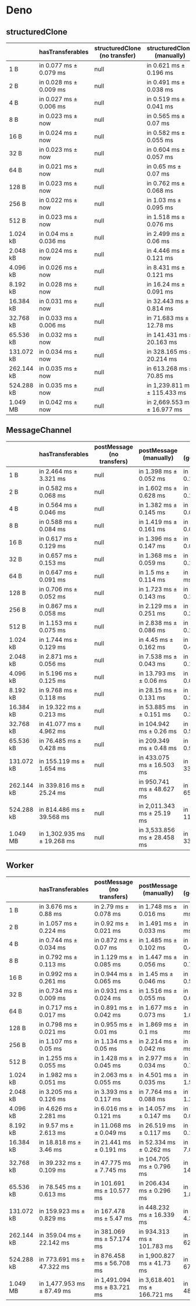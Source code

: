 # Deno

## structuredClone

|            | hasTransferables       | structuredClone (no transfer) | structuredClone (manually)   | structuredClone (getTransferables) | structuredClone (getTransferable*) |
| ---------- | ---------------------- | ----------------------------- | ---------------------------- | ---------------------------------- | ---------------------------------- |
| 1 B        | in 0.077 ms ± 0.079 ms | null                          | in 0.621 ms ± 0.196 ms       | in 0.66 ms ± 0.206 ms              | in 0.664 ms ± 0.223 ms             |
| 2 B        | in 0.028 ms ± 0.009 ms | null                          | in 0.491 ms ± 0.038 ms       | in 0.562 ms ± 0.089 ms             | in 0.582 ms ± 0.087 ms             |
| 4 B        | in 0.027 ms ± 0.006 ms | null                          | in 0.519 ms ± 0.041 ms       | in 0.612 ms ± 0.13 ms              | in 0.653 ms ± 0.131 ms             |
| 8 B        | in 0.023 ms ± now      | null                          | in 0.565 ms ± 0.07 ms        | in 0.616 ms ± 0.09 ms              | in 0.649 ms ± 0.1 ms               |
| 16 B       | in 0.024 ms ± now      | null                          | in 0.582 ms ± 0.055 ms       | in 0.667 ms ± 0.125 ms             | in 0.672 ms ± 0.114 ms             |
| 32 B       | in 0.023 ms ± now      | null                          | in 0.604 ms ± 0.057 ms       | in 0.722 ms ± 0.17 ms              | in 0.728 ms ± 0.116 ms             |
| 64 B       | in 0.021 ms ± now      | null                          | in 0.65 ms ± 0.07 ms         | in 0.761 ms ± 0.168 ms             | in 0.771 ms ± 0.152 ms             |
| 128 B      | in 0.023 ms ± now      | null                          | in 0.762 ms ± 0.068 ms       | in 0.905 ms ± 0.19 ms              | in 0.995 ms ± 0.295 ms             |
| 256 B      | in 0.022 ms ± now      | null                          | in 1.03 ms ± 0.095 ms        | in 1.148 ms ± 0.08 ms              | in 1.379 ms ± 0.341 ms             |
| 512 B      | in 0.023 ms ± now      | null                          | in 1.518 ms ± 0.076 ms       | in 1.68 ms ± 0.036 ms              | in 2.02 ms ± 0.431 ms              |
| 1.024 kB   | in 0.04 ms ± 0.036 ms  | null                          | in 2.499 ms ± 0.06 ms        | in 3.017 ms ± 0.586 ms             | in 3.102 ms ± 0.084 ms             |
| 2.048 kB   | in 0.024 ms ± now      | null                          | in 4.446 ms ± 0.121 ms       | in 4.899 ms ± 0.091 ms             | in 6.233 ms ± 0.221 ms             |
| 4.096 kB   | in 0.026 ms ± now      | null                          | in 8.431 ms ± 0.121 ms       | in 9.304 ms ± 0.106 ms             | in 10.852 ms ± 0.098 ms            |
| 8.192 kB   | in 0.028 ms ± now      | null                          | in 16.24 ms ± 0.091 ms       | in 18.672 ms ± 0.268 ms            | in 21.063 ms ± 0.131 ms            |
| 16.384 kB  | in 0.031 ms ± now      | null                          | in 32.443 ms ± 0.814 ms      | in 35.716 ms ± 0.248 ms            | in 41.653 ms ± 0.153 ms            |
| 32.768 kB  | in 0.033 ms ± 0.006 ms | null                          | in 71.683 ms ± 12.78 ms      | in 76.048 ms ± 0.51 ms             | in 84.231 ms ± 0.201 ms            |
| 65.536 kB  | in 0.032 ms ± now      | null                          | in 141.431 ms ± 20.163 ms    | in 144.264 ms ± 0.263 ms           | in 168.318 ms ± 0.42 ms            |
| 131.072 kB | in 0.034 ms ± now      | null                          | in 328.165 ms ± 20.214 ms    | in 290.463 ms ± 1.142 ms           | in 339.136 ms ± 0.415 ms           |
| 262.144 kB | in 0.035 ms ± now      | null                          | in 613.268 ms ± 70.85 ms     | in 673.56 ms ± 75.074 ms           | in 803.718 ms ± 115.082 ms         |
| 524.288 kB | in 0.035 ms ± now      | null                          | in 1,239.811 ms ± 115.433 ms | in 1,353.214 ms ± 120.938 ms       | in 1,620.581 ms ± 181.392 ms       |
| 1.049 MB   | in 0.042 ms ± now      | null                          | in 2,669.553 ms ± 16.977 ms  | in 2,760.476 ms ± 184.769 ms       | in 3,391.519 ms ± 257.307 ms       |

## MessageChannel

|            | hasTransferables            | postMessage (no transfers) | postMessage (manually)      | postMessage (getTransferables) | postMessage (getTransferable*) |
| ---------- | --------------------------- | -------------------------- | --------------------------- | ------------------------------ | ------------------------------ |
| 1 B        | in 2.464 ms ± 3.321 ms      | null                       | in 1.398 ms ± 0.052 ms      | in 1.475 ms ± 0.138 ms         | in 1.537 ms ± 0.176 ms         |
| 2 B        | in 0.582 ms ± 0.068 ms      | null                       | in 1.602 ms ± 0.628 ms      | in 1.358 ms ± 0.115 ms         | in 1.311 ms ± 0.036 ms         |
| 4 B        | in 0.564 ms ± 0.046 ms      | null                       | in 1.382 ms ± 0.145 ms      | in 1.313 ms ± 0.061 ms         | in 1.33 ms ± 0.037 ms          |
| 8 B        | in 0.588 ms ± 0.084 ms      | null                       | in 1.419 ms ± 0.161 ms      | in 1.348 ms ± 0.079 ms         | in 1.322 ms ± 0.037 ms         |
| 16 B       | in 0.617 ms ± 0.129 ms      | null                       | in 1.396 ms ± 0.147 ms      | in 1.376 ms ± 0.088 ms         | in 1.496 ms ± 0.264 ms         |
| 32 B       | in 0.657 ms ± 0.153 ms      | null                       | in 1.368 ms ± 0.059 ms      | in 1.488 ms ± 0.191 ms         | in 1.412 ms ± 0.055 ms         |
| 64 B       | in 0.647 ms ± 0.091 ms      | null                       | in 1.5 ms ± 0.114 ms        | in 1.61 ms ± 0.238 ms          | in 1.561 ms ± 0.088 ms         |
| 128 B      | in 0.706 ms ± 0.052 ms      | null                       | in 1.723 ms ± 0.143 ms      | in 1.764 ms ± 0.105 ms         | in 1.795 ms ± 0.13 ms          |
| 256 B      | in 0.867 ms ± 0.058 ms      | null                       | in 2.129 ms ± 0.251 ms      | in 2.265 ms ± 0.244 ms         | in 2.349 ms ± 0.29 ms          |
| 512 B      | in 1.153 ms ± 0.075 ms      | null                       | in 2.838 ms ± 0.086 ms      | in 3.068 ms ± 0.129 ms         | in 3.461 ms ± 0.377 ms         |
| 1.024 kB   | in 1.744 ms ± 0.129 ms      | null                       | in 4.45 ms ± 0.162 ms       | in 4.925 ms ± 0.429 ms         | in 5.126 ms ± 0.172 ms         |
| 2.048 kB   | in 2.871 ms ± 0.056 ms      | null                       | in 7.538 ms ± 0.043 ms      | in 8.103 ms ± 0.142 ms         | in 8.995 ms ± 0.113 ms         |
| 4.096 kB   | in 5.196 ms ± 0.125 ms      | null                       | in 13.793 ms ± 0.06 ms      | in 14.888 ms ± 0.055 ms        | in 16.444 ms ± 0.182 ms        |
| 8.192 kB   | in 9.768 ms ± 0.118 ms      | null                       | in 28.15 ms ± 0.131 ms      | in 31.637 ms ± 0.243 ms        | in 34.461 ms ± 0.196 ms        |
| 16.384 kB  | in 19.322 ms ± 0.213 ms     | null                       | in 53.885 ms ± 0.151 ms     | in 57.695 ms ± 0.305 ms        | in 63.769 ms ± 0.5 ms          |
| 32.768 kB  | in 41.077 ms ± 4.962 ms     | null                       | in 104.942 ms ± 0.26 ms     | in 112.462 ms ± 0.537 ms       | in 124.081 ms ± 0.571 ms       |
| 65.536 kB  | in 76.485 ms ± 0.428 ms     | null                       | in 209.349 ms ± 0.48 ms     | in 224.336 ms ± 0.904 ms       | in 248.602 ms ± 1.431 ms       |
| 131.072 kB | in 155.119 ms ± 1.654 ms    | null                       | in 433.075 ms ± 16.503 ms   | in 479.347 ms ± 33.048 ms      | in 498.372 ms ± 5.343 ms       |
| 262.144 kB | in 339.816 ms ± 25.24 ms    | null                       | in 950.741 ms ± 48.627 ms   | in 949.361 ms ± 65.265 ms      | in 1,095.888 ms ± 75.722 ms    |
| 524.288 kB | in 814.486 ms ± 39.568 ms   | null                       | in 2,011.343 ms ± 25.19 ms  | in 2,075.56 ms ± 11.958 ms     | in 2,266.486 ms ± 28.146 ms    |
| 1.049 MB   | in 1,302.935 ms ± 19.268 ms | null                       | in 3,533.856 ms ± 28.458 ms | in 3,783.199 ms ± 33.638 ms    | in 4,357.716 ms ± 180.951 ms   |

## Worker

|            | hasTransferables           | postMessage (no transfers)  | postMessage (manually)       | postMessage (getTransferables) | postMessage (getTransferable*) |
| ---------- | -------------------------- | --------------------------- | ---------------------------- | ------------------------------ | ------------------------------ |
| 1 B        | in 3.676 ms ± 0.88 ms      | in 2.79 ms ± 0.078 ms       | in 1.748 ms ± 0.016 ms       | in 1.7 ms ± 0.558 ms           | in 0.902 ms ± 0.589 ms         |
| 2 B        | in 1.057 ms ± 0.224 ms     | in 0.92 ms ± 0.021 ms       | in 1.491 ms ± 0.033 ms       | in 1.54 ms ± 0.423 ms          | in 1.158 ms ± 0.517 ms         |
| 4 B        | in 0.744 ms ± 0.034 ms     | in 0.872 ms ± 0.07 ms       | in 1.485 ms ± 0.102 ms       | in 1.876 ms ± 0.415 ms         | in 0.748 ms ± 0.414 ms         |
| 8 B        | in 0.792 ms ± 0.113 ms     | in 1.129 ms ± 0.085 ms      | in 1.447 ms ± 0.056 ms       | in 1.398 ms ± 0.701 ms         | in 0.933 ms ± 0.453 ms         |
| 16 B       | in 0.992 ms ± 0.261 ms     | in 0.944 ms ± 0.065 ms      | in 1.45 ms ± 0.046 ms        | in 1.199 ms ± 0.515 ms         | in 1.192 ms ± 0.469 ms         |
| 32 B       | in 0.734 ms ± 0.009 ms     | in 0.931 ms ± 0.024 ms      | in 1.516 ms ± 0.055 ms       | in 1.303 ms ± 0.622 ms         | in 1.466 ms ± 0.464 ms         |
| 64 B       | in 0.717 ms ± 0.017 ms     | in 0.891 ms ± 0.042 ms      | in 1.677 ms ± 0.073 ms       | in 1.404 ms ± 1.053 ms         | in 5.104 ms ± 4.528 ms         |
| 128 B      | in 0.798 ms ± 0.021 ms     | in 0.955 ms ± 0.01 ms       | in 1.869 ms ± 0.1 ms         | in 1.29 ms ± 0.759 ms          | in 1.263 ms ± 0.735 ms         |
| 256 B      | in 1.107 ms ± 0.05 ms      | in 1.134 ms ± 0.05 ms       | in 2.214 ms ± 0.042 ms       | in 1.645 ms ± 0.99 ms          | in 1.873 ms ± 0.881 ms         |
| 512 B      | in 1.255 ms ± 0.055 ms     | in 1.428 ms ± 0.045 ms      | in 2.977 ms ± 0.034 ms       | in 1.521 ms ± 0.797 ms         | in 2.763 ms ± 0.897 ms         |
| 1.024 kB   | in 1.982 ms ± 0.051 ms     | in 2.063 ms ± 0.055 ms      | in 4.501 ms ± 0.035 ms       | in 3.605 ms ± 1.553 ms         | in 5.159 ms ± 0.081 ms         |
| 2.048 kB   | in 3.205 ms ± 0.126 ms     | in 3.393 ms ± 0.117 ms      | in 7.764 ms ± 0.088 ms       | in 7.166 ms ± 1.209 ms         | in 8.981 ms ± 0.119 ms         |
| 4.096 kB   | in 4.626 ms ± 2.281 ms     | in 6.016 ms ± 0.121 ms      | in 14.057 ms ± 0.147 ms      | in 14.777 ms ± 0.094 ms        | in 16.393 ms ± 0.143 ms        |
| 8.192 kB   | in 9.57 ms ± 2.613 ms      | in 11.068 ms ± 0.049 ms     | in 26.519 ms ± 0.117 ms      | in 28.09 ms ± 0.104 ms         | in 31.299 ms ± 0.33 ms         |
| 16.384 kB  | in 18.818 ms ± 3.46 ms     | in 21.441 ms ± 0.191 ms     | in 52.334 ms ± 0.262 ms      | in 58.27 ms ± 7.045 ms         | in 61.785 ms ± 0.687 ms        |
| 32.768 kB  | in 39.232 ms ± 0.109 ms    | in 47.775 ms ± 7.745 ms     | in 104.705 ms ± 0.796 ms     | in 125.822 ms ± 14.369 ms      | in 133.43 ms ± 7.984 ms        |
| 65.536 kB  | in 78.545 ms ± 0.613 ms    | in 101.691 ms ± 10.577 ms   | in 206.434 ms ± 0.296 ms     | in 222.154 ms ± 1.854 ms       | in 248.847 ms ± 3.484 ms       |
| 131.072 kB | in 159.923 ms ± 0.829 ms   | in 167.478 ms ± 5.47 ms     | in 448.232 ms ± 16.339 ms    | in 446.207 ms ± 4.333 ms       | in 507.823 ms ± 28.283 ms      |
| 262.144 kB | in 359.04 ms ± 22.142 ms   | in 381.069 ms ± 57.174 ms   | in 934.313 ms ± 101.783 ms   | in 994.101 ms ± 62.919 ms      | in 1,070.688 ms ± 61.299 ms    |
| 524.288 kB | in 773.691 ms ± 47.322 ms  | in 876.458 ms ± 56.708 ms   | in 1,900.827 ms ± 41.73 ms   | in 2,010.187 ms ± 67.35 ms     | in 2,194.671 ms ± 54.909 ms    |
| 1.049 MB   | in 1,477.953 ms ± 87.49 ms | in 1,491.094 ms ± 83.721 ms | in 3,618.401 ms ± 166.721 ms | in 3,775.213 ms ± 48.381 ms    | in 4,270.976 ms ± 113.91 ms    |